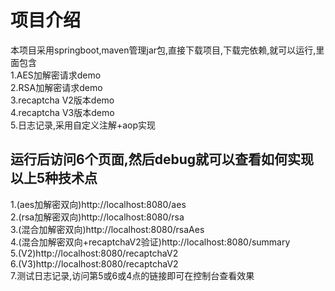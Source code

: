 # 项目介绍 #
本项目采用springboot,maven管理jar包,直接下载项目,下载完依赖,就可以运行,里面包含<br>
1.AES加解密请求demo<br>
2.RSA加解密请求demo<br>
3.recaptcha V2版本demo<br>
4.recaptcha V3版本demo<br>
5.日志记录,采用自定义注解+aop实现<br>
## 运行后访问6个页面,然后debug就可以查看如何实现以上5种技术点 ##
1.(aes加解密双向)http://localhost:8080/aes<br>
2.(rsa加解密双向)http://localhost:8080/rsa<br>
3.(混合加解密双向)http://localhost:8080/rsaAes<br>
4.(混合加解密双向+recaptchaV2验证)http://localhost:8080/summary<br>
5.(V2)http://localhost:8080/recaptchaV2<br>
6.(V3)http://localhost:8080/recaptchaV2<br>
7.测试日志记录,访问第5或6或4点的链接即可在控制台查看效果

